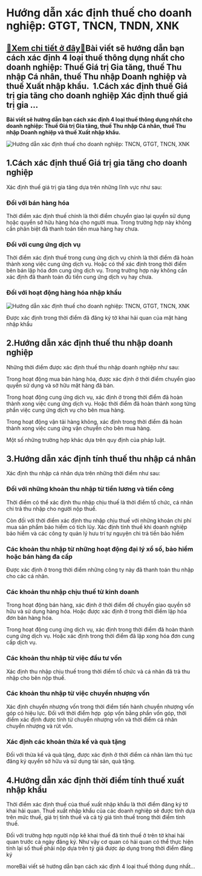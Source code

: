 Hướng dẫn xác định thuế cho doanh nghiệp: GTGT, TNCN, TNDN, XNK
===============================================================

[:gift:Xem chi tiết ở đây:gift:](https://hddtvn.com/huong-dan-xac-dinh-thue-cho-doanh-nghiep-gtgt-tncn-tndn-xnk/)Bài viết sẽ hướng dẫn bạn cách xác định 4 loại thuế thông dụng nhất cho doanh nghiệp: Thuế Giá trị Gia tăng, thuế Thu nhập Cá nhân, thuế Thu nhập Doanh nghiệp và thuế Xuất nhập khẩu.  1.Cách xác định thuế Giá trị gia tăng cho doanh nghiệp Xác định thuế giá trị gia …
--------------------------------------------------------------------------------------------------------------------------------------------------------------------------------------------------------------------------------------------------------------------------

**Bài viết sẽ hướng dẫn bạn cách xác định 4 loại thuế thông dụng nhất cho doanh nghiệp: Thuế Giá trị Gia tăng, thuế Thu nhập Cá nhân, thuế Thu nhập Doanh nghiệp và thuế Xuất nhập khẩu.**


![Hướng dẫn xác định thuế cho doanh nghiệp: TNCN, GTGT, TNCN, XNK](https://hddtvn.com/wp-content/uploads/2021/01/blog-taxtime.jpg)


1.Cách xác định thuế Giá trị gia tăng cho doanh nghiệp
------------------------------------------------------


Xác định thuế giá trị gia tăng dựa trên những lĩnh vực như sau:


### Đối với bán hàng hóa


Thời điểm xác định thuế chính là thời điểm chuyển giao lại quyền sử dụng hoặc quyền sở hữu hàng hóa cho người mua. Trong trường hợp này không cần phân biệt đã thanh toán tiền mua hàng hay chưa.


### Đối với cung ứng dịch vụ


Thời điểm xác định thuế trong cung ứng dịch vụ chính là thời điểm đã hoàn thành xong việc cung ứng dịch vụ. Hoặc có thể xác định trong thời điểm bên bán lập hóa đơn cung ứng dịch vụ. Trong trường hợp này không cần xác định đã thanh toán đủ tiền cung ứng dịch vụ hay chưa.


### Đối với hoạt động hàng hóa nhập khẩu


![Hướng dẫn xác định thuế cho doanh nghiệp: TNCN, GTGT, TNCN, XNK](https://hddtvn.com/wp-content/uploads/2021/01/tax-time-calculator-clock.jpg)


Được xác định trong thời điểm đã đăng ký tờ khai hải quan của mặt hàng nhập khẩu


2.Hướng dẫn xác định thuế thu nhập doanh nghiệp
-----------------------------------------------


Những thời điểm được xác định thuế thu nhập doanh nghiệp như sau:


Trong hoạt động mua bán hàng hóa, được xác định ở thời điểm chuyển giao quyền sử dụng và sở hữu mặt hàng đã bán.


Trong hoạt động cung ứng dịch vụ, xác định ở trong thời điểm đã hoàn thành xong việc cung ứng dịch vụ. Hoặc thời điểm đã hoàn thành xong từng phần việc cung ứng dịch vụ cho bên mua hàng.


Trong hoạt động vận tải hàng không, xác định trong thời điểm đã hoàn thành xong việc cung ứng vận chuyển cho bên mua hàng.


Một số những trường hợp khác dựa trên quy định của pháp luật.


3.Hướng dẫn xác định tính thuế thu nhập cá nhân
-----------------------------------------------


Xác định thu nhập cá nhân dựa trên những thời điểm như sau:


### Đối với những khoản thu nhập từ tiền lương và tiền công


Thời điểm có thể xác định thu nhập chịu thuế là thời điểm tổ chức, cá nhân chi trả thu nhập cho người nộp thuế.


Còn đối với thời điểm xác định thu nhập chịu thuế với những khoản chi phí mua sản phẩm bảo hiểm có tích lũy. Xác định tính thuế khi doanh nghiệp bảo hiểm và các công ty quản lý hưu trí tự nguyện chi trả tiền bảo hiểm


### Các khoản thu nhập từ những hoạt động đại lý xổ số, bảo hiểm hoặc bán hàng đa cấp


Được xác định ở trong thời điểm những công ty này đã thanh toán thu nhập cho các cá nhân.


### Các khoản thu nhập chịu thuế từ kinh doanh


Trong hoạt động bán hàng, xác định ở thời điểm để chuyển giao quyền sở hữu và sử dụng hàng hóa. Hoặc được xác định ở trong thời điểm lập hóa đơn bán hàng hóa.


Trong hoạt động cung ứng dịch vụ, xác định trong thời điểm đã hoàn thành cung ứng dịch vụ. Hoặc xác định trong thời điểm đã lập xong hóa đơn cung cấp dịch vụ.


### Các khoản thu nhập từ việc đầu tư vốn


Xác định thu nhập chịu thuế trong thời điểm tổ chức và cá nhân đã trả thu nhập cho bên nộp thuế.


### Các khoản thu nhập từ việc chuyển nhượng vốn


Xác định chuyển nhượng vốn trong thời điểm tiến hành chuyển nhượng vốn góp có hiệu lực. Đối với thời điểm hợp  góp vốn bằng phần vốn góp, thời điểm xác định được tính từ chuyển nhượng vốn và thời điểm cá nhân chuyển nhượng và rút vốn.


### Xác định các khoản thừa kế và quà tặng


Đối với thừa kế và quà tặng, được xác định ở thời điểm cá nhân làm thủ tục đăng ký quyền sở hữu và sử dụng tài sản, quà tặng.


4.Hướng dẫn xác định thời điểm tính thuế xuất nhập khẩu
-------------------------------------------------------


Thời điểm xác định thuế của thuế xuất nhập khẩu là thời điểm đăng ký tờ khai hải quan. Thuế xuất nhập khẩu của các doanh nghiệp sẽ được tính dựa trên mức thuế, giá trị tính thuế và cả tỷ giá tính thuế trong thời điểm tính thuế.


Đối với trường hợp người nộp kê khai thuế đã tính thuế ở trên tờ khai hải quan trước cả ngày đăng ký. Như vậy cơ quan có hải quan có thể thực hiện tính lại số thuế phải nộp dựa trên tỷ giá được áp dụng trong thời điểm đăng ký


moreBài viết sẽ hướng dẫn bạn cách xác định 4 loại thuế thông dụng nhất…

